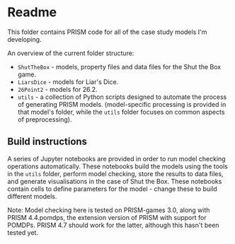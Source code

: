 # Readme

This folder contains PRISM code for all of the case study models I'm developing.

An overview of the current folder structure:
* `ShutTheBox` - models, property files and data files for the Shut the Box game.
* `LiarsDice` - models for Liar's Dice.
* `26Point2` - models for 26.2.
* `utils` - a collection of Python scripts designed to automate the process of generating PRISM models. (model-specific processing is provided in that model's folder, while the `utils` folder focuses on common aspects of preprocessing).

## Build instructions

A series of Jupyter notebooks are provided in order to run model checking operations automatically. These notebooks build the models using the tools in the `utils` folder, perform model checking, store the results to data files, and generate visualisations in the case of Shut the Box. These notebooks contain cells to define parameters for the model - change these to build different models.

Note: Model checking here is tested on PRISM-games 3.0, along with PRISM 4.4.pomdps, the extension version of PRISM with support for POMDPs. PRISM 4.7 should work for the latter, although this hasn't been tested yet.
